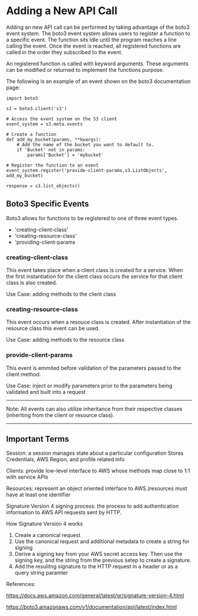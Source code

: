 # Adding a New API Call


Adding an new API call can be performed by taking advantage of the boto3 event system. The boto3 event system allows users to register a function to a specific event. The function sits idle until the program reaches a line calling the event. Once the event is reached, all registered functions are called in the order they subscribed to the event. 

An registered function is called with keyword arguments. These arguments can be modified or returned to implement the functions purpose. 

The following is an example of an event shown on the boto3 documentation page:
```
import boto3

s3 = boto3.client('s3')

# Access the event system on the S3 client
event_system = s3.meta.events

# Create a function
def add_my_bucket(params, **kwargs):
    # Add the name of the bucket you want to default to.
    if 'Bucket' not in params:
        params['Bucket'] = 'mybucket'

# Register the function to an event
event_system.register('provide-client-params.s3.ListObjects', add_my_bucket)

response = s3.list_objects()
```


## Boto3 Specific Events
Boto3 allows for functions to be registered to one of three event types. 

* 'creating-client-class'
* 'creating-resource-class'
* 'providing-client-params


### creating-client-class
This event takes place when a client class is created for a service. When the first instantiation for the client class occurs the service for that client class is also created. 

Use Case: adding methods to the client class

### creating-resource-class
This event occurs when a resouce class is created. After instantiation of the resource class this event can be used. 

Use Case: adding methods to the resource class

### provide-client-params
This event is emmited before validation of the parameters passed to the client method. 

Use Case: inject or modify parameters prior to the parameters being validated and built into a request

----


Note: All events can also utilize inheritance from their respective classes (inheriting from the client or resource class).

-------

## Important Terms
Session: a session manages state about a particular configuration
Stores Credentials, AWS Region, and profile related info

Clients: provide low-level interface to AWS whose methods map close to 1:1 with service APIs

Resources: represent an object oriented interface to AWS.(resources must have at least one identifier

Signature Version 4 signing process: the process to add authentication information to AWS API requests sent by HTTP. 

How Signature Version 4 works
1. Create a canonical request
2. Use the canonical request and additional metadata to create a string for signing
3. Derive a signing key from your AWS secret access key. Then use the signing key, and the string from the previous setep to create a signature.
4. Add the resulitng signature to the HTTP  request in a header or as a query string paramter

References:

https://docs.aws.amazon.com/general/latest/gr/signature-version-4.html

https://boto3.amazonaws.com/v1/documentation/api/latest/index.html

